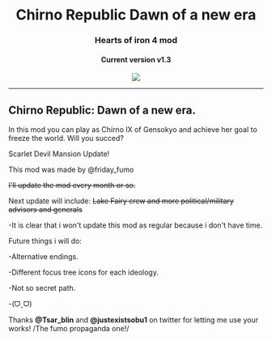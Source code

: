 <h1 align="center">Chirno Republic Dawn of a new era</h1>
<h3 align="center">Hearts of iron 4 mod</h3>

<h4 align="center">Current version v1.3</h4>


<p align="center"><img src="https://user-images.githubusercontent.com/107706059/174435795-7118e320-b5ed-459f-9c7c-2d475f422722.png" /></p>
<hr>

<h2>Chirno Republic: Dawn of a new era.</h2>

In this mod you can play as Chirno IX of Gensokyo and achieve her goal to freeze the world. Will you succed?

Scarlet Devil Mansion Update!

This mod was made by @friday_fumo

<del>I'll update the mod every month or so.</del>

Next update will include:
<del>Lake Fairy crew and more political/military advisors and generals</del>

-It is clear that i won't update this mod as regular because i don't have time.

Future things i will do:

-Alternative endings.

-Different focus tree icons for each ideology.

-Not so secret path.

-(ᗜˬᗜ)


Thanks <b>@Tsar_blin</b> and <b>@justexistsobu1</b> on twitter for letting me use your works! /The fumo propaganda one!/
